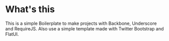 What's this
===========

This is a simple Boilerplate to make projects with Backbone, Underscore and RequireJS. Also use a simple template made with Twitter Bootstrap and FlatUI.